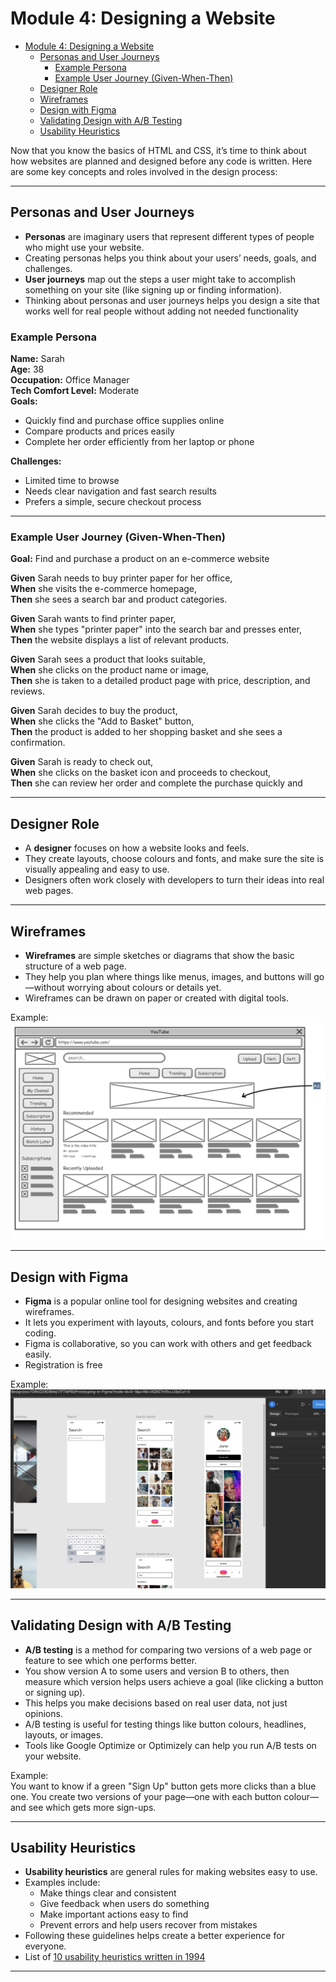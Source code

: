 # Module 4: Designing a Website

- [Module 4: Designing a Website](#module-4-designing-a-website)
  - [Personas and User Journeys](#personas-and-user-journeys)
    - [Example Persona](#example-persona)
    - [Example User Journey (Given-When-Then)](#example-user-journey-given-when-then)
  - [Designer Role](#designer-role)
  - [Wireframes](#wireframes)
  - [Design with Figma](#design-with-figma)
  - [Validating Design with A/B Testing](#validating-design-with-ab-testing)
  - [Usability Heuristics](#usability-heuristics)


Now that you know the basics of HTML and CSS, it’s time to think about how websites are planned and designed before any code is written. Here are some key concepts and roles involved in the design process:

---
## Personas and User Journeys

- **Personas** are imaginary users that represent different types of people who might use your website.
- Creating personas helps you think about your users’ needs, goals, and challenges.
- **User journeys** map out the steps a user might take to accomplish something on your site (like signing up or finding information).
- Thinking about personas and user journeys helps you design a site that works well for real people without adding not needed functionality

### Example Persona

**Name:** Sarah  
**Age:** 38  
**Occupation:** Office Manager  
**Tech Comfort Level:** Moderate  
**Goals:**  
- Quickly find and purchase office supplies online  
- Compare products and prices easily  
- Complete her order efficiently from her laptop or phone

**Challenges:**  
- Limited time to browse  
- Needs clear navigation and fast search results  
- Prefers a simple, secure checkout process

---

### Example User Journey (Given-When-Then)

**Goal:** Find and purchase a product on an e-commerce website

**Given** Sarah needs to buy printer paper for her office,  
**When** she visits the e-commerce homepage,  
**Then** she sees a search bar and product categories.

**Given** Sarah wants to find printer paper,  
**When** she types "printer paper" into the search bar and presses enter,  
**Then** the website displays a list of relevant products.

**Given** Sarah sees a product that looks suitable,  
**When** she clicks on the product name or image,  
**Then** she is taken to a detailed product page with price, description, and reviews.

**Given** Sarah decides to buy the product,  
**When** she clicks the "Add to Basket" button,  
**Then** the product is added to her shopping basket and she sees a confirmation.

**Given** Sarah is ready to check out,  
**When** she clicks on the basket icon and proceeds to checkout,  
**Then** she can review her order and complete the purchase quickly and

---

## Designer Role

- A **designer** focuses on how a website looks and feels.
- They create layouts, choose colours and fonts, and make sure the site is visually appealing and easy to use.
- Designers often work closely with developers to turn their ideas into real web pages.

---

## Wireframes

- **Wireframes** are simple sketches or diagrams that show the basic structure of a web page.
- They help you plan where things like menus, images, and buttons will go—without worrying about colours or details yet.
- Wireframes can be drawn on paper or created with digital tools.

Example:  
![wireframe example](wireframe.png)

---

## Design with Figma

- **Figma** is a popular online tool for designing websites and creating wireframes.
- It lets you experiment with layouts, colours, and fonts before you start coding.
- Figma is collaborative, so you can work with others and get feedback easily.
- Registration is free

Example:  
![Figma view](figma.png)


---

## Validating Design with A/B Testing

- **A/B testing** is a method for comparing two versions of a web page or feature to see which one performs better.
- You show version A to some users and version B to others, then measure which version helps users achieve a goal (like clicking a button or signing up).
- This helps you make decisions based on real user data, not just opinions.
- A/B testing is useful for testing things like button colours, headlines, layouts, or images.
- Tools like Google Optimize or Optimizely can help you run A/B tests on your website.

Example:  
You want to know if a green "Sign Up" button gets more clicks than a blue one. You create two versions of your page—one with each button colour—and see which gets more sign-ups.

---

## Usability Heuristics

- **Usability heuristics** are general rules for making websites easy to use.
- Examples include:  
  - Make things clear and consistent  
  - Give feedback when users do something  
  - Make important actions easy to find  
  - Prevent errors and help users recover from mistakes
- Following these guidelines helps create a better experience for everyone.
- List of [10 usability heuristics written in 1994](https://www.nngroup.com/articles/ten-usability-heuristics/) 
---

